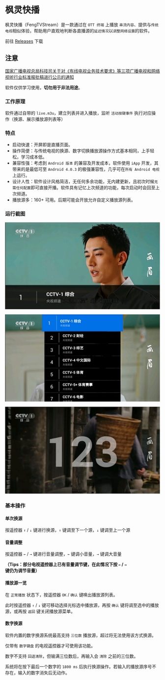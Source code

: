 # 枫灵快播

枫灵快播（FengTVStream）是一款通过在 `OTT 终端` 上播放 `串流内容`、提供与`传统电视`相似体验，帮助用户直观地判断各直播源的`延迟情况`以`调整网络设置`的软件。

前往 [Releases](https://github.com/Yos-X/FengTVStream/releases) 下载

## 注意

[国家广播电视总局科技司关于对《有线电视业务技术要求》等三项广播电视和网络视听行业标准报批稿进行公示的通知](http://www.nrta.gov.cn/art/2023/10/25/art_113_65927.html)

软件仅供学习使用，**切勿用于非法用途**。

### 工作原理

软件通过自带的 `live.m3u`，建立列表并进入播放，监听 `活动按键事件` 执行对应操作（换源、展示播放源列表等）

### 特点

- 启动快速：开屏即是直播页面。
- 操作简便：与传统电视的换源、数字切换播放源操作方式基本相同，上手轻松，学习成本低。
- 兼容性强：考虑到 `Android 版本` 的兼容及开发成本，软件使用 `iApp` 开发，其带来的是最低可至 `Android 4.0.3` 的极强兼容性，几乎可在`所有 Android 电视`上运行。
- 设计人性：软件设计风格简洁，无任何多余功能，无内建更新，且初次时候`无需任何配置`即可直接开播。软件具有记忆上次频道的功能，每次启动时会回至上次频道。
- 播放源多：160+ 可用。后期可能会开放允许自定义播放源列表。

### 运行截图

![播放页面](https://github.com/Yos-X/FengTVStream/blob/main/1.jpg)

![播放源一览](https://github.com/Yos-X/FengTVStream/blob/main/2.jpg)

![数字换源](https://github.com/Yos-X/FengTVStream/blob/main/3.jpg)

### 基本操作

#### 单次换源

按遥控器 `↑` / `↓` 键进行换源，`↑` 键调至下一个源，`↓` 键调至上一个源

#### 音量调整

按遥控器 `←` / `→` 键进行音量调整，`←` 键调小音量，`→` 键调大音量

**（Tips：部分电视遥控器上已有音量调节键，在此情况下按 `←` / `→` 键仍为调节音量）**

#### 播放源一览

在 `正常播放` 状态下，按遥控器 `OK` / `确认` 键唤出播放源列表。

此时按遥控器 `↑` / `↓` 键可移动选择光标选中播放源，再按 `确认` 键将调至选中的播放源，或再按 `返回` 键关闭播放源菜单。

#### 数字换源

软件内置的数字换源系统最高支持 `三位数` 播放源，超过将无法使用该方式换源。

仅带有 `数字键盘` 的电视遥控器才可使用该功能。

数字不支持 `回退清除`，但输满三位数后，再输入会 `清除` 之前的三位数。

系统将在按下最后一个数字的 `1800 ms` 后执行换源操作。若输入的播放源序号不存在，输入的数字消失后无动作。
